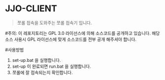# JJO-CLIENT
>쪼롤 접속을 도와주는 쪼롤 접속기 입니다.

#주의: 이 레포지토리는 GPL 3.0 라이선스에 의해 소스코드를 공개하고 있습니다. 해당 소스 사용시 GPL 라이선스에 맞게 소스코드를 전부 공개 해주셔야 합니다.

#사용방법
1. set-up.bat 을 실행합니다.
2. set-up 이 완료되면 run.bat 을 실행합니다.
3. 쪼롤에 잘 접속되는지 확인합니다.
